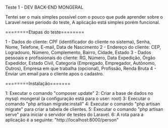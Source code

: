 Teste 1 - DEV BACK-END MONGERAL

Tentei ser o mais simples possível com o pouco que pude aprender sobre o Laravel nesse período do teste,
A aplicação está simples porém funcional.

========Etapas do teste========

1 - Dados do cliente: CPF (identificador do cliente no sistema), Senha, Nome, Telefone, E-mail, Data de Nascimento
2 - Endereço do cliente: CEP, Logradouro, Número, Complemento, Bairro, Cidade, Estado
3 - Dados pessoais e profissionais do cliente: RG, Número, Data Expedição, Órgão Expedidor, Estado Civil, Categoria (Empregado, Empregador, Autônomo, Outros), Empresa em que trabalha (opcional), Profissão, Renda Bruta
4 - Enviar um email para o cliente apos o cadastro.

========Instalação=======

1: Executar o comando "composer update"
2: Criar a base de dados no mysql: mongeral (a configuração está para o user: root)
3: Executar o comando "php artisan migrate:install"
4: Executar o comando "php artisan migrate" para criar a tabela de clientes.
5: Executar o comando "php artisan serve" para iniciar o servidor de testes do Laravel.
6: A rota para a aplicação é a seguinte: "http://localhost:8000/person"

